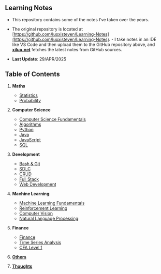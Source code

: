## Learning Notes
- This repository contains some of the notes I’ve taken over the years.

- The original repository is located at [https://github.com/luoxisteven/Learning-Notes](https://github.com/luoxisteven/Learning-Notes). - I take notes in an IDE like VS Code and then upload them to the GitHub repository above, and [**xiluo.net**](https://xiluo.net) fetches the latest notes from GitHub sources.
- **Last Update**: 29/APR/2025

## Table of Contents
1) **Maths**
    - [Statistics](notes-en/Statistics.md)
    - [Probability](notes-en/Probability.md)

2) **Computer Science**
    - [Computer Science Fundamentals](notes-en/cs-basic.md)
    - [Algorithms](notes-en/Algorithms.md)
    - [Python](notes-en/Python.md)
    - [Java](notes-en/Java.md)
    - [JavaScript](notes-en/JavaScript.md)
    - [SQL](notes-en/SQL.md)

3) **Development**
    - [Bash & Git](notes-en/bash-git.md)
    - [SDLC](notes-en/SDLC.md)
    - [CRUD](notes-en/CRUD.md)
    - [Full Stack](notes-en/Full-stack.md)
    - [Web Development](notes-en/Web.md)

4) **Machine Learning**
    - [Machine Learning Fundamentals](notes-en/Machine%20Learning.md)
    - [Reinforcement Learning](notes-en/Reinforcement%20Learning.md)
    - [Computer Vision](notes-en/CV.md)
    - [Natural Language Processing](notes-en/NLP.md)

5) **Finance**
    - [Finance](notes-en/Finance.md)
    - [Time Series Analysis](notes-en/Time%20Series%20Analysis.md)
    - [CFA Level 1](https://github.com/luoxisteven/Learning-Notes/tree/main/CFA%20Level%201)

6) [**Others**](notes-en/Others.md)

7) [**Thoughts**](notes-en/Thoughts.md)
